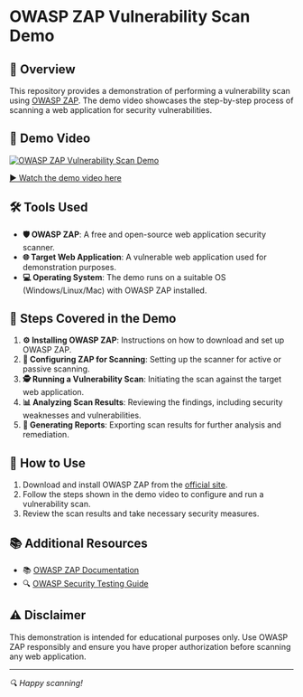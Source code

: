 # OWASP ZAP Vulnerability Scan Demo

## 📌 Overview
This repository provides a demonstration of performing a vulnerability scan using [OWASP ZAP](https://www.zaproxy.org/). The demo video showcases the step-by-step process of scanning a web application for security vulnerabilities.

## 🎥 Demo Video
[![OWASP ZAP Vulnerability Scan Demo](https://img.youtube.com/vi/yfGw_TCM4S0/0.jpg)](https://youtu.be/yfGw_TCM4S0)

[▶ Watch the demo video here](https://youtu.be/yfGw_TCM4S0)

## 🛠 Tools Used
- **🛡 OWASP ZAP**: A free and open-source web application security scanner.
- **🌐 Target Web Application**: A vulnerable web application used for demonstration purposes.
- **💻 Operating System**: The demo runs on a suitable OS (Windows/Linux/Mac) with OWASP ZAP installed.

## 💑 Steps Covered in the Demo
1. **⚙ Installing OWASP ZAP**: Instructions on how to download and set up OWASP ZAP.
2. **🔧 Configuring ZAP for Scanning**: Setting up the scanner for active or passive scanning.
3. **🕵 Running a Vulnerability Scan**: Initiating the scan against the target web application.
4. **📊 Analyzing Scan Results**: Reviewing the findings, including security weaknesses and vulnerabilities.
5. **💜 Generating Reports**: Exporting scan results for further analysis and remediation.

## 🚀 How to Use
1. Download and install OWASP ZAP from the [official site](https://www.zaproxy.org/download/).
2. Follow the steps shown in the demo video to configure and run a vulnerability scan.
3. Review the scan results and take necessary security measures.

## 📚 Additional Resources
- 📚 [OWASP ZAP Documentation](https://www.zaproxy.org/docs/)
- 🔍 [OWASP Security Testing Guide](https://owasp.org/www-project-web-security-testing-guide/)

## ⚠ Disclaimer
This demonstration is intended for educational purposes only. Use OWASP ZAP responsibly and ensure you have proper authorization before scanning any web application.

---
*🔍 Happy scanning!*


